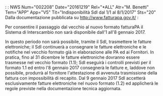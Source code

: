  :  : NWS Num="002208" Date="20161219" Rel="\*ALL" Atr="M. Benetti" Tem="APP" App="V5" Tit="Indisponibilità SdI dal 1/1 al 8/1/2017" Sts="20"
Dalla documentazione pubblicata su http://www.fatturapa.gov.it/ :

Per consentire il passaggio dal vecchio al nuovo formato fatturaPA il Sistema di Interscambio non sarà disponibile dall'1 all'8 gennaio 2017.

In questo periodo non sarà possibile, tramite il SdI, trasmettere le fatture elettroniche; il SdI continuerà a consegnare le fatture elettroniche e le notifiche nel vecchio formato già in elaborazione alle PA ed ai Fornitori.
In pratica, fino al 31 dicembre le fatture elettroniche dovranno essere trasmesse nel vecchio formato (1.1); SdI eseguirà i controlli previsti per il formato 1.1 ed entro l'8 gennaio 2017 consegnerà le fatture e, laddove non possibile, produrrà al fornitore l'attestazione di avvenuta trasmissione della fattura con impossibilità di recapito.
Dal 9 gennaio 2017 SdI accetterà esclusivamente fatture elettroniche nel nuovo formato (1.2) ed applicherà le regole previste nella documentazione tecnica aggiornata.
